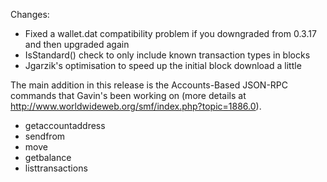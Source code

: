 Changes:
* Fixed a wallet.dat compatibility problem if you downgraded from 0.3.17 and then upgraded again
* IsStandard() check to only include known transaction types in blocks
* Jgarzik's optimisation to speed up the initial block download a little

The main addition in this release is the Accounts-Based JSON-RPC commands that Gavin's been working on (more details at http://www.worldwideweb.org/smf/index.php?topic=1886.0).  
* getaccountaddress
* sendfrom
* move
* getbalance
* listtransactions
